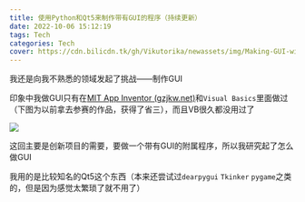 ```yaml
---
title: 使用Python和Qt5来制作带有GUI的程序（持续更新）
date: 2022-10-06 15:12:19
tags: Tech
categories: Tech
cover: https://cdn.bilicdn.tk/gh/Vikutorika/newassets/img/Making-GUI-with-PyQt5/qt-unified-windows-x64-4.4.2-online-20221006-151257.png
---
```


我还是向我不熟悉的领域发起了挑战——制作GUI

印象中我做GUI只有在[MIT App Inventor (gzjkw.net)](http://app.gzjkw.net/)和`Visual Basics`里面做过（下图为以前拿去参赛的作品，获得了省三），而且VB很久都没用过了

![](https://cdn.bilicdn.tk/gh/Vikutorika/newassets/img/Making-GUI-with-PyQt5/msedge-20221006-151746.png)

这回主要是创新项目的需要，要做一个带有GUI的附属程序，所以我研究起了怎么做GUI

我用的是比较知名的Qt5这个东西（本来还尝试过`dearpygui` `Tkinker` `pygame`之类的，但是因为感觉太繁琐了就不用了）
